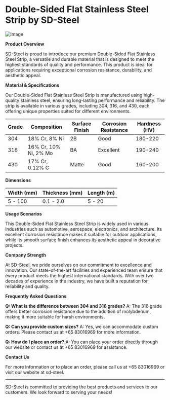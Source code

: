 # Double-Sided Flat Stainless Steel Strip by SD-Steel

![Image](https://github.com/user-attachments/assets/2567258e-e124-4816-932d-1809bd27ef0b)

**Product Overview**

SD-Steel is proud to introduce our premium Double-Sided Flat Stainless Steel Strip, a versatile and durable material that is designed to meet the highest standards of quality and performance. This product is ideal for applications requiring exceptional corrosion resistance, durability, and aesthetic appeal.

**Material & Specifications**

Our Double-Sided Flat Stainless Steel Strip is manufactured using high-quality stainless steel, ensuring long-lasting performance and reliability. The strip is available in various grades, including 304, 316, and 430, each offering unique properties suited for different environments.

| Grade | Composition | Surface Finish | Corrosion Resistance | Hardness (HV) |
|-------|-------------|----------------|----------------------|---------------|
| 304   | 18% Cr, 8% Ni | 2B             | Good                 | 180-220       |
| 316   | 16% Cr, 10% Ni, 2% Mo | BA | Excellent | 190-240       |
| 430   | 17% Cr, 0.12% C | Matte          | Good                 | 160-200       |

**Dimensions**

| Width (mm) | Thickness (mm) | Length (m) |
|------------|-----------------|------------|
| 5 - 100    | 0.1 - 2.0       | 5 - 20     |

**Usage Scenarios**

This Double-Sided Flat Stainless Steel Strip is widely used in various industries such as automotive, aerospace, electronics, and architecture. Its excellent corrosion resistance makes it suitable for outdoor applications, while its smooth surface finish enhances its aesthetic appeal in decorative projects.

**Company Strength**

At SD-Steel, we pride ourselves on our commitment to excellence and innovation. Our state-of-the-art facilities and experienced team ensure that every product meets the highest international standards. With over two decades of experience in the industry, we have built a reputation for reliability and quality.

**Frequently Asked Questions**

**Q: What is the difference between 304 and 316 grades?**
A: The 316 grade offers better corrosion resistance due to the addition of molybdenum, making it more suitable for harsh environments.

**Q: Can you provide custom sizes?**
A: Yes, we can accommodate custom orders. Please contact us at +65 83016969 for more information.

**Q: How do I place an order?**
A: You can place your order directly through our website or contact us at +65 83016969 for assistance.

**Contact Us**

For more information or to place an order, please call us at +65 83016969 or visit our website at  sd-steel.

---

SD-Steel is committed to providing the best products and services to our customers. We look forward to serving your needs!